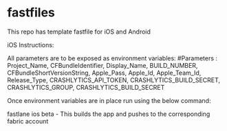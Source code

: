# fastfiles
This repo has template fastfile for iOS and Android

iOS Instructions:

All parameters are to be exposed as environment variables:
#Parameters : Project_Name, CFBundleIdentifier, Display_Name, BUILD_NUMBER, CFBundleShortVersionString, Apple_Pass, Apple_Id, Apple_Team_Id, Release_Type, CRASHLYTICS_API_TOKEN, CRASHLYTICS_BUILD_SECRET, CRASHLYTICS_GROUP, CRASHLYTICS_BUILD_SECRET

Once environment variables are in place run using the below command:

fastlane ios beta - This builds the app and pushes to the corresponding fabric account

